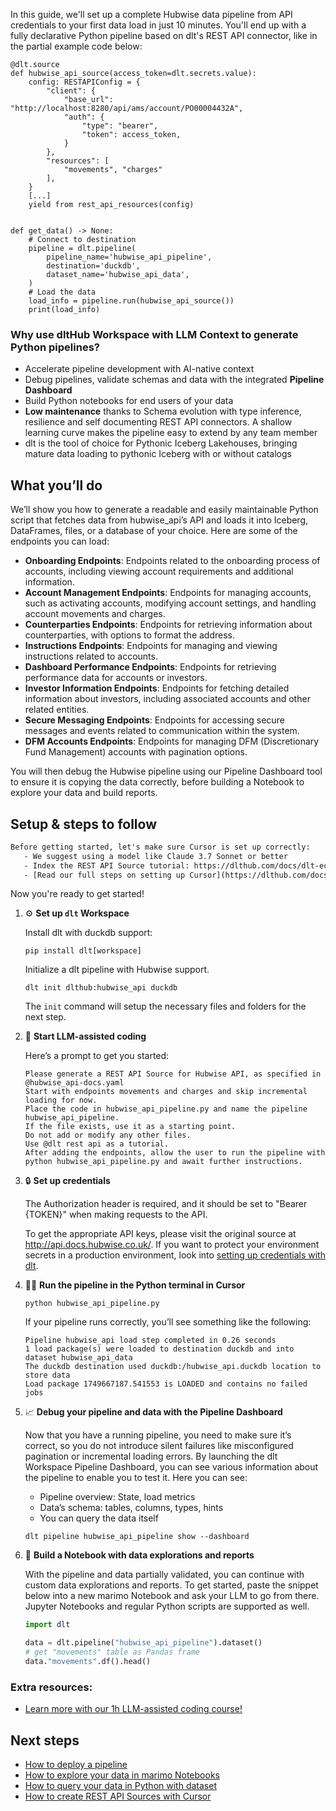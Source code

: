 In this guide, we'll set up a complete Hubwise data pipeline from API credentials to your first data load in just 10 minutes. You'll end up with a fully declarative Python pipeline based on dlt's REST API connector, like in the partial example code below:

```python-outcome
@dlt.source
def hubwise_api_source(access_token=dlt.secrets.value):
    config: RESTAPIConfig = {
        "client": {
            "base_url": "http://localhost:8280/api/ams/account/PO00004432A",
            "auth": {
                "type": "bearer",
                "token": access_token,
            }
        },
        "resources": [
            "movements", "charges"
        ],
    }
    [...]
    yield from rest_api_resources(config)


def get_data() -> None:
    # Connect to destination
    pipeline = dlt.pipeline(
        pipeline_name='hubwise_api_pipeline',
        destination='duckdb',
        dataset_name='hubwise_api_data', 
    )
    # Load the data
    load_info = pipeline.run(hubwise_api_source())
    print(load_info) 
```

### Why use dltHub Workspace with LLM Context to generate Python pipelines?

- Accelerate pipeline development with AI-native context
- Debug pipelines, validate schemas and data with the integrated **Pipeline Dashboard**
- Build Python notebooks for end users of your data
- **Low maintenance** thanks to Schema evolution with type inference, resilience and self documenting REST API connectors. A shallow learning curve makes the pipeline easy to extend by any team member
- dlt is the tool of choice for Pythonic Iceberg Lakehouses, bringing mature data loading to pythonic Iceberg with or without catalogs

## What you’ll do

We’ll show you how to generate a readable and easily maintainable Python script that fetches data from hubwise_api’s API and loads it into Iceberg, DataFrames, files, or a database of your choice. Here are some of the endpoints you can load:

- **Onboarding Endpoints**: Endpoints related to the onboarding process of accounts, including viewing account requirements and additional information.
- **Account Management Endpoints**: Endpoints for managing accounts, such as activating accounts, modifying account settings, and handling account movements and charges.
- **Counterparties Endpoints**: Endpoints for retrieving information about counterparties, with options to format the address.
- **Instructions Endpoints**: Endpoints for managing and viewing instructions related to accounts.
- **Dashboard Performance Endpoints**: Endpoints for retrieving performance data for accounts or investors.
- **Investor Information Endpoints**: Endpoints for fetching detailed information about investors, including associated accounts and other related entities.
- **Secure Messaging Endpoints**: Endpoints for accessing secure messages and events related to communication within the system.
- **DFM Accounts Endpoints**: Endpoints for managing DFM (Discretionary Fund Management) accounts with pagination options.

You will then debug the Hubwise pipeline using our Pipeline Dashboard tool to ensure it is copying the data correctly, before building a Notebook to explore your data and build reports.

## Setup & steps to follow

```default
Before getting started, let's make sure Cursor is set up correctly:
   - We suggest using a model like Claude 3.7 Sonnet or better
   - Index the REST API Source tutorial: https://dlthub.com/docs/dlt-ecosystem/verified-sources/rest_api/ and add it to context as **@dlt rest api**
   - [Read our full steps on setting up Cursor](https://dlthub.com/docs/dlt-ecosystem/llm-tooling/cursor-restapi#23-configuring-cursor-with-documentation)
```

Now you're ready to get started!

1. ⚙️ **Set up `dlt` Workspace**
    
    Install dlt with duckdb support:
    ```shell
    pip install dlt[workspace]
    ```

    Initialize a dlt pipeline with Hubwise support.
    ```shell
    dlt init dlthub:hubwise_api duckdb
    ```

    The `init` command will setup the necessary files and folders for the next step.
    
2. 🤠 **Start LLM-assisted coding**
    
    Here’s a prompt to get you started:
    
    ```prompt
    Please generate a REST API Source for Hubwise API, as specified in @hubwise_api-docs.yaml 
    Start with endpoints movements and charges and skip incremental loading for now. 
    Place the code in hubwise_api_pipeline.py and name the pipeline hubwise_api_pipeline. 
    If the file exists, use it as a starting point. 
    Do not add or modify any other files. 
    Use @dlt rest api as a tutorial. 
    After adding the endpoints, allow the user to run the pipeline with python hubwise_api_pipeline.py and await further instructions.
    ```

    
3. 🔒 **Set up credentials** 
    
    The Authorization header is required, and it should be set to "Bearer {TOKEN}" when making requests to the API.
    
    To get the appropriate API keys, please visit the original source at http://api.docs.hubwise.co.uk/.
    If you want to protect your environment secrets in a production environment, look into [setting up credentials with dlt](https://dlthub.com/docs/walkthroughs/add_credentials).
    
4. 🏃‍♀️ **Run the pipeline in the Python terminal in Cursor**
    
    ```shell
    python hubwise_api_pipeline.py
    ```
    
    If your pipeline runs correctly, you’ll see something like the following:
    
    ```shell
    Pipeline hubwise_api load step completed in 0.26 seconds
    1 load package(s) were loaded to destination duckdb and into dataset hubwise_api_data
    The duckdb destination used duckdb:/hubwise_api.duckdb location to store data
    Load package 1749667187.541553 is LOADED and contains no failed jobs
    ```
    
5. 📈 **Debug your pipeline and data with the Pipeline Dashboard**

    Now that you have a running pipeline, you need to make sure it’s correct, so you do not introduce silent failures like misconfigured pagination or incremental loading errors. By launching the dlt Workspace Pipeline Dashboard, you can see various information about the pipeline to enable you to test it. Here you can see:
    - Pipeline overview: State, load metrics
    - Data’s schema: tables, columns, types, hints
    - You can query the data itself
    
    ```shell
    dlt pipeline hubwise_api_pipeline show --dashboard
    ```
    
6. 🐍 **Build a Notebook with data explorations and reports**

    With the pipeline and data partially validated, you can continue with custom data explorations and reports. To get started, paste the snippet below into a new marimo Notebook and ask your LLM to go from there. Jupyter Notebooks and regular Python scripts are supported as well.

    
    ```python
    import dlt

   data = dlt.pipeline("hubwise_api_pipeline").dataset()
   # get "movements" table as Pandas frame
   data."movements".df().head()
    ```

### Extra resources:

- [Learn more with our 1h LLM-assisted coding course!](https://www.youtube.com/watch?v=GGid70rnJuM)

## Next steps

- [How to deploy a pipeline](https://dlthub.com/docs/walkthroughs/deploy-a-pipeline)
- [How to explore your data in marimo Notebooks](https://dlthub.com/docs/general-usage/dataset-access/marimo)
- [How to query your data in Python with dataset](https://dlthub.com/docs/general-usage/dataset-access/dataset)
- [How to create REST API Sources with Cursor](https://dlthub.com/docs/dlt-ecosystem/llm-tooling/cursor-restapi)
